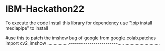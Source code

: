 # IBM-Hackathon22

To execute the code
Install this library for dependency
 use "!pip install mediapipe" to install

#use this to patch the imshow bug of google
from google.colab.patches import cv2_imshow
.................------------------------.................................
